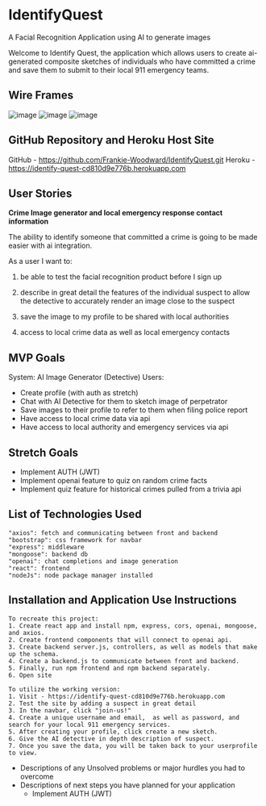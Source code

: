 # IdentifyQuest
A Facial Recognition Application using AI to generate images

Welcome to Identify Quest, the application which allows users to create ai-generated composite sketches of individuals who have committed a crime and save them to submit to their local 911 emergency teams.

## Wire Frames
![image](https://github.com/Frankie-Woodward/IdentifyQuest/assets/142553084/dadba441-5d1b-424d-8320-f73933822f48)
![image](https://github.com/Frankie-Woodward/IdentifyQuest/assets/142553084/aecc8b97-7580-4eda-a31a-4326c178b74a)
![image](https://github.com/Frankie-Woodward/IdentifyQuest/assets/142553084/b379f9e6-0c49-450d-8f16-08e254fa86e1)

## GitHub Repository and Heroku Host Site

GitHub - https://github.com/Frankie-Woodward/IdentifyQuest.git
Heroku - https://identify-quest-cd810d9e776b.herokuapp.com

## User Stories

**Crime Image generator and local emergency response contact information** 

The ability to identify someone that committed a crime is going to be made easier with ai integration. 

As a user I want to: 
1. be able to test the facial recognition product before I sign up

2. describe in great detail the features of the individual suspect to allow 
the detective to accurately render an image close to the suspect

3. save the image to my profile to be shared with local authorities

4. access to local crime data as well as local emergency contacts

## MVP Goals 

System: AI Image Generator (Detective)
Users:
-	Create profile (with auth as stretch)
-	Chat with AI Detective for them to sketch image of perpetrator
-	Save images to their profile to refer to them when filing police report
-	Have access to local crime data via api
-	Have access to local authority and emergency services via api


## Stretch Goals 

-	Implement AUTH (JWT)
-	Implement openai feature to quiz on random crime facts
-	Implement quiz feature for historical crimes pulled from a trivia api

## List of Technologies Used
    "axios": fetch and communicating between front and backend
    "bootstrap": css framework for navbar
    "express": middleware
    "mongoose": backend db
    "openai": chat completions and image generation
    "react": frontend
    "nodeJs": node package manager installed

## Installation and Application Use Instructions
    To recreate this project:
    1. Create react app and install npm, express, cors, openai, mongoose, and axios.
    2. Create frontend components that will connect to openai api.
    3. Create backend server.js, controllers, as well as models that make up the schema.
    4. Create a backend.js to communicate between front and backend.
    5. Finally, run npm frontend and npm backend separately.
    6. Open site

    To utilize the working version:
    1. Visit - https://identify-quest-cd810d9e776b.herokuapp.com
    2. Test the site by adding a suspect in great detail
    3. In the navbar, click "join-us!"
    4. Create a unique username and email,  as well as password, and search for your local 911 emergency services.
    5. After creating your profile, click create a new sketch.
    6. Give the AI detective in depth description of suspect.
    7. Once you save the data, you will be taken back to your userprofile to view.


*  Descriptions of any Unsolved problems or major hurdles you had to overcome
*  Descriptions of next steps you have planned for your application 
    -	Implement AUTH (JWT)


